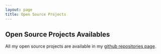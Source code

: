 ```yaml
---
layout: page
title: Open Source Projects
---
```


## Open Source Projects Availables

All my open source projects are available in my [github repositories page](https://github.com/rodolfolabiapari).